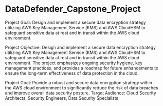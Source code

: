 # DataDefender_Capstone_Project
Project Goal:
 Design and implement a secure data encryption strategy utilizing AWS Key Management Service (KMS) and AWS CloudHSM to safeguard sensitive data at rest and in transit within the AWS cloud environment. 







 Project Objective: Design and implement a secure data encryption strategy utilizing AWS Key Management Service (KMS) and AWS CloudHSM to safeguard sensitive data at rest and in transit within the AWS cloud environment. The project emphasizes ongoing security hygiene, key management practices, and provides a roadmap for future enhancements to ensure the long-term effectiveness of data protection in the cloud. 







 
Project Goal: Provide a robust and secure data encryption strategy within the AWS cloud environment to significantly reduce the risk of data breaches and improve overall data security posture. 
Target Audience: Cloud Security Architects, Security Engineers, Data Security Specialists

